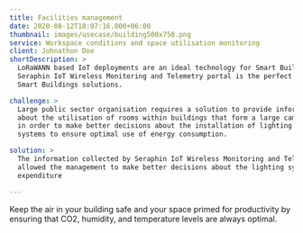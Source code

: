 ```yaml
---
title: Facilities management
date: 2020-08-12T18:07:16.000+06:00
thumbnail: images/usecase/building500x750.png
service: Workspace conditions and space utilisation monitoring
client: Johnathon Doe
shortDescription: >
  LoRaWANN based IoT deployments are an ideal technology for Smart Buildings solutions.
  Seraphin IoT Wireless Monitoring and Telemetry portal is the perfect tool for
  Smart Buildings solutions. 

challenge: >
  Large public sector organisation requires a solution to provide information 
  about the utilisation of rooms within buildings that form a large campus 
  in order to make better decisions about the installation of lighting 
  systems to ensure optimal use of energy consumption.

solution: >
  The information collected by Seraphin IoT Wireless Monitoring and Telemetry portal
  allowed the management to make better decisions about the lighting systems
  expenditure 

---
```

Keep the air in your building safe and your space primed for productivity by ensuring that CO2, humidity, and temperature levels are always optimal.